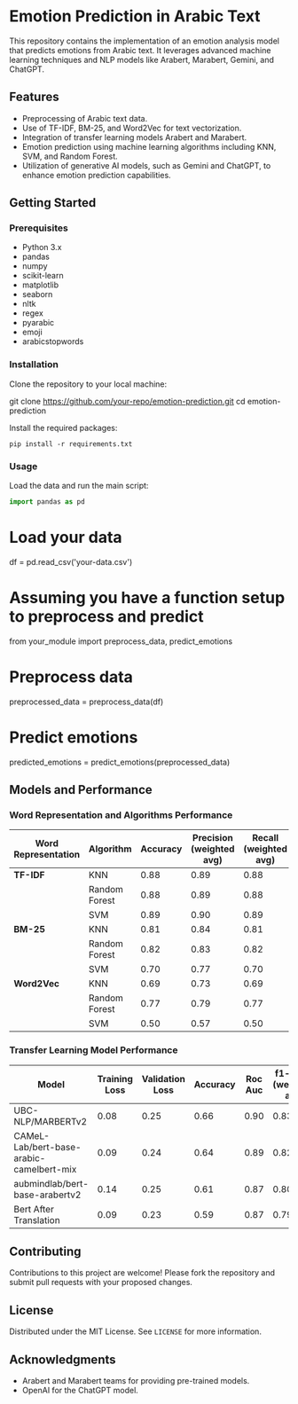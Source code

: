 # Emotion Prediction in Arabic Text

This repository contains the implementation of an emotion analysis model that predicts emotions from Arabic text. It leverages advanced machine learning techniques and NLP models like Arabert, Marabert, Gemini, and ChatGPT.

## Features

- Preprocessing of Arabic text data.
- Use of TF-IDF, BM-25, and Word2Vec for text vectorization.
- Integration of transfer learning models Arabert and Marabert.
- Emotion prediction using machine learning algorithms including KNN, SVM, and Random Forest.
- Utilization of generative AI models, such as Gemini and ChatGPT, to enhance emotion prediction capabilities.

## Getting Started

### Prerequisites

- Python 3.x
- pandas
- numpy
- scikit-learn
- matplotlib
- seaborn
- nltk
- regex
- pyarabic
- emoji
- arabicstopwords

### Installation

Clone the repository to your local machine:

git clone https://github.com/your-repo/emotion-prediction.git
cd emotion-prediction


Install the required packages:
```
pip install -r requirements.txt
```

### Usage

Load the data and run the main script:

```python
import pandas as pd
```
# Load your data
df = pd.read_csv('your-data.csv')

# Assuming you have a function setup to preprocess and predict
from your_module import preprocess_data, predict_emotions

# Preprocess data
preprocessed_data = preprocess_data(df)

# Predict emotions
predicted_emotions = predict_emotions(preprocessed_data)

## Models and Performance

### Word Representation and Algorithms Performance

| Word Representation | Algorithm     | Accuracy | Precision (weighted avg) | Recall (weighted avg) | f1-score (weighted avg) |
|---------------------|---------------|----------|--------------------------|-----------------------|-------------------------|
| **TF-IDF**          | KNN           | 0.88     | 0.89                     | 0.88                  | 0.88                    |
|                     | Random Forest | 0.88     | 0.89                     | 0.88                  | 0.88                    |
|                     | SVM           | 0.89     | 0.90                     | 0.89                  | 0.89                    |
| **BM-25**           | KNN           | 0.81     | 0.84                     | 0.81                  | 0.82                    |
|                     | Random Forest | 0.82     | 0.83                     | 0.82                  | 0.82                    |
|                     | SVM           | 0.70     | 0.77                     | 0.70                  | 0.70                    |
| **Word2Vec**        | KNN           | 0.69     | 0.73                     | 0.69                  | 0.71                    |
|                     | Random Forest | 0.77     | 0.79                     | 0.77                  | 0.78                    |
|                     | SVM           | 0.50     | 0.57                     | 0.50                  | 0.49                    |

### Transfer Learning Model Performance

| Model                                       | Training Loss | Validation Loss | Accuracy | Roc Auc | f1-score (weighted avg) |
|---------------------------------------------|---------------|-----------------|----------|---------|-------------------------|
| UBC-NLP/MARBERTv2                           | 0.08          | 0.25            | 0.66     | 0.90    | 0.83                    |
| CAMeL-Lab/bert-base-arabic-camelbert-mix    | 0.09          | 0.24            | 0.64     | 0.89    | 0.82                    |
| aubmindlab/bert-base-arabertv2              | 0.14          | 0.25            | 0.61     | 0.87    | 0.80                    |
| Bert After Translation                      | 0.09          | 0.23            | 0.59     | 0.87    | 0.79                    |

## Contributing

Contributions to this project are welcome! Please fork the repository and submit pull requests with your proposed changes.

## License

Distributed under the MIT License. See `LICENSE` for more information.

## Acknowledgments

- Arabert and Marabert teams for providing pre-trained models.
- OpenAI for the ChatGPT model.

